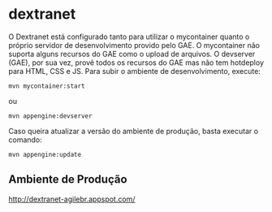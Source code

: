 dextranet
=========

O Dextranet está configurado tanto para utilizar o mycontainer quanto o próprio servidor de desenvolvimento provido pelo GAE. O mycontainer não suporta alguns recursos do GAE como o upload de arquivos. O devserver (GAE), por sua vez, provê todos os recursos do GAE mas não tem hotdeploy para HTML, CSS e JS. Para subir o ambiente de desenvolvimento, execute:
```
mvn mycontainer:start
```
ou
```
mvn appengine:devserver
```


Caso queira atualizar a versão do ambiente de produção, basta executar o comando:
```
mvn appengine:update
```

Ambiente de Produção
---------------------------

http://dextranet-agilebr.appspot.com/
